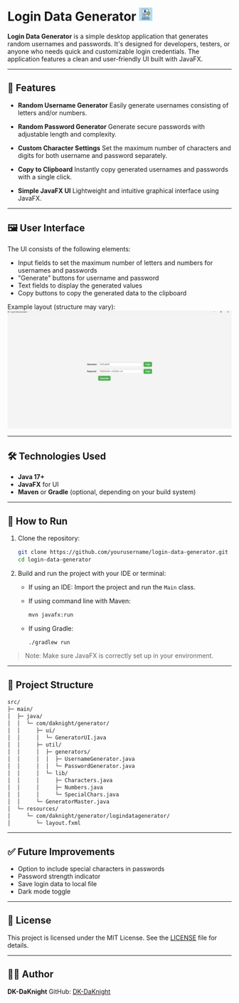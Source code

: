 # Login Data Generator  <img src="/images/icon.png" alt="Login Data Generator Icon" width="30" height="30">

**Login Data Generator** is a simple desktop application that generates random usernames and passwords. It's designed for developers, testers, or anyone who needs quick and customizable login credentials. The application features a clean and user-friendly UI built with JavaFX.

---

## 🔧 Features

* **Random Username Generator**
  Easily generate usernames consisting of letters and/or numbers.

* **Random Password Generator**
  Generate secure passwords with adjustable length and complexity.

* **Custom Character Settings**
  Set the maximum number of characters and digits for both username and password separately.

* **Copy to Clipboard**
  Instantly copy generated usernames and passwords with a single click.

* **Simple JavaFX UI**
  Lightweight and intuitive graphical interface using JavaFX.

---

## 🖼️ User Interface

The UI consists of the following elements:

* Input fields to set the maximum number of letters and numbers for usernames and passwords
* "Generate" buttons for username and password
* Text fields to display the generated values
* Copy buttons to copy the generated data to the clipboard

Example layout (structure may vary):
![Login-Data-Generator-UI](/screenshots/login-data-generator-application-ui.png)

---

## 🛠️ Technologies Used

* **Java 17+**
* **JavaFX** for UI
* **Maven** or **Gradle** (optional, depending on your build system)

---

## 🚀 How to Run

1. Clone the repository:

   ```bash
   git clone https://github.com/yourusername/login-data-generator.git
   cd login-data-generator
   ```

2. Build and run the project with your IDE or terminal:

    * If using an IDE: Import the project and run the `Main` class.
    * If using command line with Maven:

      ```bash
      mvn javafx:run
      ```
    * If using Gradle:

      ```bash
      ./gradlew run
      ```

> Note: Make sure JavaFX is correctly set up in your environment.

---

## 📂 Project Structure

```
src/
├─ main/
│  ├─ java/
│  │  └─ com/daknight/generator/
│  │     ├─ ui/
│  │     │  └─ GeneratorUI.java
│  │     ├─ util/
│  │     │  ├─ generators/
│  │     │  │  ├─ UsernameGenerator.java
│  │     │  │  └─ PasswordGenerator.java
│  │     │  └─ lib/
│  │     │     ├─ Characters.java
│  │     │     ├─ Numbers.java
│  │     │     └─ SpecialChars.java
│  │     └─ GeneratorMaster.java
│  └─ resources/
│     └─ com/daknight/generator/logindatagenerator/
│        └─ layout.fxml

```

---

## ✅ Future Improvements

* Option to include special characters in passwords
* Password strength indicator
* Save login data to local file
* Dark mode toggle

---

## 📄 License

This project is licensed under the MIT License. See the [LICENSE](LICENSE) file for details.

---

## 🙋‍♂️ Author

**DK-DaKnight**
GitHub: [DK-DaKnight](https://github.com/yourusername)